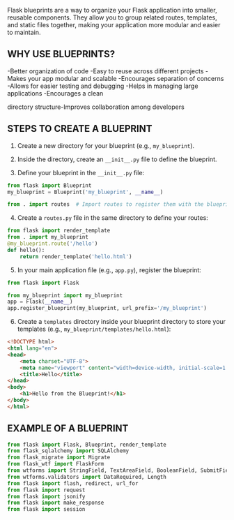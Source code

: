  Flask blueprints are a way to organize your Flask application into smaller, reusable components. They allow you to group related routes, templates, and static files together, making your application more modular and easier to maintain.

## WHY USE BLUEPRINTS?
-Better organization of code
-Easy to reuse across different projects
-Makes your app modular and scalable
-Encourages separation of concerns
-Allows for easier testing and debugging
-Helps in managing large applications
-Encourages a clean 

directory structure-Improves collaboration among developers


## STEPS TO CREATE A BLUEPRINT

1. Create a new directory for your blueprint (e.g., `my_blueprint`).

2. Inside the directory, create an `__init__.py` file to define the blueprint.

3. Define your blueprint in the `__init__.py` file:

```python
from flask import Blueprint
my_blueprint = Blueprint('my_blueprint', __name__)

from . import routes  # Import routes to register them with the blueprint
```
4. Create a `routes.py` file in the same directory to define your routes:

```python
from flask import render_template
from . import my_blueprint
@my_blueprint.route('/hello')
def hello():
    return render_template('hello.html')
```
5. In your main application file (e.g., `app.py`), register the blueprint:

```python
from flask import Flask

from my_blueprint import my_blueprint
app = Flask(__name__)
app.register_blueprint(my_blueprint, url_prefix='/my_blueprint')
```
6. Create a `templates` directory inside your blueprint directory to store your templates (e.g., `my_blueprint/templates/hello.html`):

```html
<!DOCTYPE html>
<html lang="en">
<head>
    <meta charset="UTF-8">
    <meta name="viewport" content="width=device-width, initial-scale=1.0">
    <title>Hello</title>
</head>
<body>
    <h1>Hello from the Blueprint!</h1>
</body>
</html>
```



## EXAMPLE OF A BLUEPRINT

```python
from flask import Flask, Blueprint, render_template
from flask_sqlalchemy import SQLAlchemy
from flask_migrate import Migrate
from flask_wtf import FlaskForm
from wtforms import StringField, TextAreaField, BooleanField, SubmitField
from wtforms.validators import DataRequired, Length
from flask import flash, redirect, url_for
from flask import request
from flask import jsonify
from flask import make_response
from flask import session